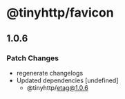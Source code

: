 # @tinyhttp/favicon

## 1.0.6
### Patch Changes

- regenerate changelogs
- Updated dependencies [undefined]
  - @tinyhttp/etag@1.0.6
